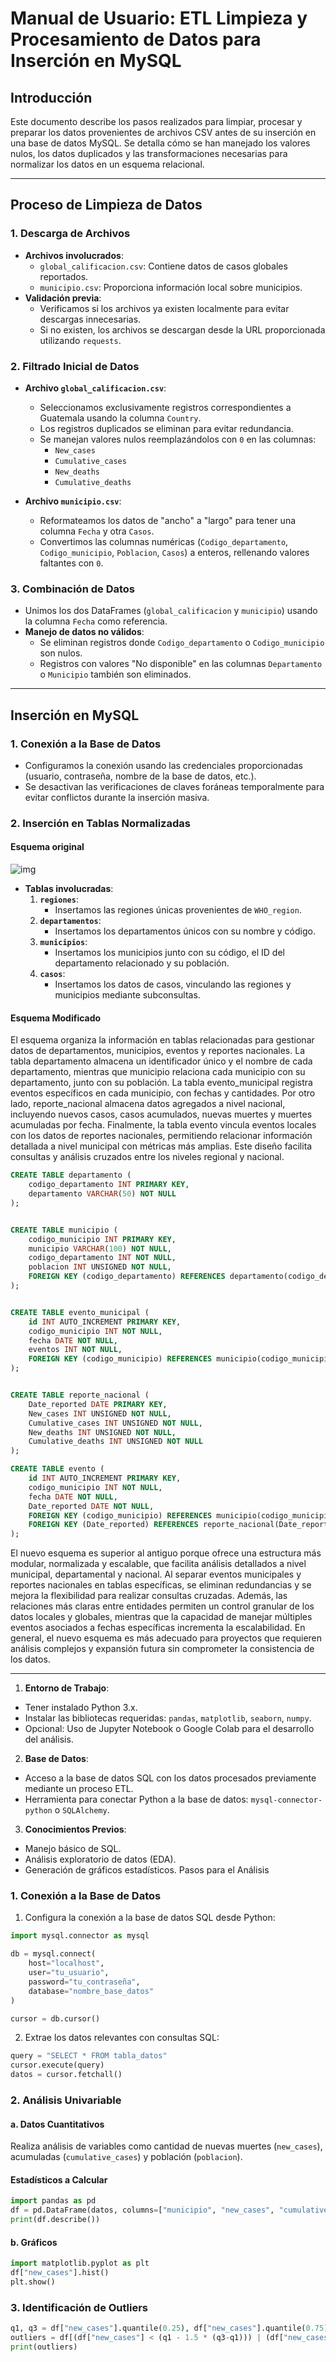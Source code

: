 # Manual de Usuario: ETL Limpieza y Procesamiento de Datos para Inserción en MySQL

## Introducción
Este documento describe los pasos realizados para limpiar, procesar y preparar los datos provenientes de archivos CSV antes de su inserción en una base de datos MySQL. Se detalla cómo se han manejado los valores nulos, los datos duplicados y las transformaciones necesarias para normalizar los datos en un esquema relacional.

---

## Proceso de Limpieza de Datos

### 1. Descarga de Archivos
- **Archivos involucrados**:
  - `global_calificacion.csv`: Contiene datos de casos globales reportados.
  - `municipio.csv`: Proporciona información local sobre municipios.
- **Validación previa**:
  - Verificamos si los archivos ya existen localmente para evitar descargas innecesarias.
  - Si no existen, los archivos se descargan desde la URL proporcionada utilizando `requests`.

### 2. Filtrado Inicial de Datos
- **Archivo `global_calificacion.csv`**:
  - Seleccionamos exclusivamente registros correspondientes a Guatemala usando la columna `Country`.
  - Los registros duplicados se eliminan para evitar redundancia.
  - Se manejan valores nulos reemplazándolos con `0` en las columnas:
    - `New_cases`
    - `Cumulative_cases`
    - `New_deaths`
    - `Cumulative_deaths`

- **Archivo `municipio.csv`**:
  - Reformateamos los datos de "ancho" a "largo" para tener una columna `Fecha` y otra `Casos`.
  - Convertimos las columnas numéricas (`Codigo_departamento`, `Codigo_municipio`, `Poblacion`, `Casos`) a enteros, rellenando valores faltantes con `0`.

### 3. Combinación de Datos
- Unimos los dos DataFrames (`global_calificacion` y `municipio`) usando la columna `Fecha` como referencia.
- **Manejo de datos no válidos**:
  - Se eliminan registros donde `Codigo_departamento` o `Codigo_municipio` son nulos.
  - Registros con valores "No disponible" en las columnas `Departamento` o `Municipio` también son eliminados.

---

## Inserción en MySQL

### 1. Conexión a la Base de Datos
- Configuramos la conexión usando las credenciales proporcionadas (usuario, contraseña, nombre de la base de datos, etc.).
- Se desactivan las verificaciones de claves foráneas temporalmente para evitar conflictos durante la inserción masiva.

### 2. Inserción en Tablas Normalizadas
#### Esquema original

![img](/images/1.png)

- **Tablas involucradas**:
  1. **`regiones`**:
      - Insertamos las regiones únicas provenientes de `WHO_region`.
  2. **`departamentos`**:
      - Insertamos los departamentos únicos con su nombre y código.
  3. **`municipios`**:
      - Insertamos los municipios junto con su código, el ID del departamento relacionado y su población.
  4. **`casos`**:
      - Insertamos los datos de casos, vinculando las regiones y municipios mediante subconsultas.

#### Esquema Modificado

El esquema organiza la información en tablas relacionadas para gestionar datos de departamentos, municipios, eventos y reportes nacionales. La tabla departamento almacena un identificador único y el nombre de cada departamento, mientras que municipio relaciona cada municipio con su departamento, junto con su población. La tabla evento_municipal registra eventos específicos en cada municipio, con fechas y cantidades. Por otro lado, reporte_nacional almacena datos agregados a nivel nacional, incluyendo nuevos casos, casos acumulados, nuevas muertes y muertes acumuladas por fecha. Finalmente, la tabla evento vincula eventos locales con los datos de reportes nacionales, permitiendo relacionar información detallada a nivel municipal con métricas más amplias. Este diseño facilita consultas y análisis cruzados entre los niveles regional y nacional.

```sql
CREATE TABLE departamento (
    codigo_departamento INT PRIMARY KEY,
    departamento VARCHAR(50) NOT NULL
);


CREATE TABLE municipio (
    codigo_municipio INT PRIMARY KEY,
    municipio VARCHAR(100) NOT NULL,
    codigo_departamento INT NOT NULL,
    poblacion INT UNSIGNED NOT NULL,
    FOREIGN KEY (codigo_departamento) REFERENCES departamento(codigo_departamento)
);


CREATE TABLE evento_municipal (
    id INT AUTO_INCREMENT PRIMARY KEY,
    codigo_municipio INT NOT NULL,
    fecha DATE NOT NULL,
    eventos INT NOT NULL,
    FOREIGN KEY (codigo_municipio) REFERENCES municipio(codigo_municipio)
);


CREATE TABLE reporte_nacional (
    Date_reported DATE PRIMARY KEY,
    New_cases INT UNSIGNED NOT NULL,
    Cumulative_cases INT UNSIGNED NOT NULL,
    New_deaths INT UNSIGNED NOT NULL,
    Cumulative_deaths INT UNSIGNED NOT NULL
);

CREATE TABLE evento (
    id INT AUTO_INCREMENT PRIMARY KEY,
    codigo_municipio INT NOT NULL,
    fecha DATE NOT NULL,
    Date_reported DATE NOT NULL,
    FOREIGN KEY (codigo_municipio) REFERENCES municipio(codigo_municipio),
    FOREIGN KEY (Date_reported) REFERENCES reporte_nacional(Date_reported)
);


```
El nuevo esquema es superior al antiguo porque ofrece una estructura más modular, normalizada y escalable, que facilita análisis detallados a nivel municipal, departamental y nacional. Al separar eventos municipales y reportes nacionales en tablas específicas, se eliminan redundancias y se mejora la flexibilidad para realizar consultas cruzadas. Además, las relaciones más claras entre entidades permiten un control granular de los datos locales y globales, mientras que la capacidad de manejar múltiples eventos asociados a fechas específicas incrementa la escalabilidad. En general, el nuevo esquema es más adecuado para proyectos que requieren análisis complejos y expansión futura sin comprometer la consistencia de los datos.

---

1. **Entorno de Trabajo**:
- Tener instalado Python 3.x.
- Instalar las bibliotecas requeridas: `pandas`, `matplotlib`, `seaborn`, `numpy`.
- Opcional: Uso de Jupyter Notebook o Google Colab para el desarrollo del análisis.

2. **Base de Datos**:
- Acceso a la base de datos SQL con los datos procesados previamente mediante un proceso ETL.
- Herramienta para conectar Python a la base de datos: `mysql-connector-python` o `SQLAlchemy`.

3. **Conocimientos Previos**:
- Manejo básico de SQL.
- Análisis exploratorio de datos (EDA).
- Generación de gráficos estadísticos.
Pasos para el Análisis
### 1. Conexión a la Base de Datos
1. Configura la conexión a la base de datos SQL desde Python:

```python
import mysql.connector as mysql

db = mysql.connect(
    host="localhost",
    user="tu_usuario",
    password="tu_contraseña",
    database="nombre_base_datos"
)

cursor = db.cursor()
```
2. Extrae los datos relevantes con consultas SQL:

```python
query = "SELECT * FROM tabla_datos"
cursor.execute(query)
datos = cursor.fetchall()
```

### 2. Análisis Univariable
#### a. Datos Cuantitativos
Realiza análisis de variables como cantidad de nuevas muertes (`new_cases`), acumuladas (`cumulative_cases`) y población (`poblacion`).

#### Estadísticos a Calcular
```python
import pandas as pd
df = pd.DataFrame(datos, columns=["municipio", "new_cases", "cumulative_cases", "poblacion"])
print(df.describe())
```

#### b. Gráficos
```python
import matplotlib.pyplot as plt
df["new_cases"].hist()
plt.show()
```

### 3. Identificación de Outliers
```python
q1, q3 = df["new_cases"].quantile(0.25), df["new_cases"].quantile(0.75)
outliers = df[(df["new_cases"] < (q1 - 1.5 * (q3-q1))) | (df["new_cases"] > (q3 + 1.5 * (q3-q1)))]
print(outliers)
```



